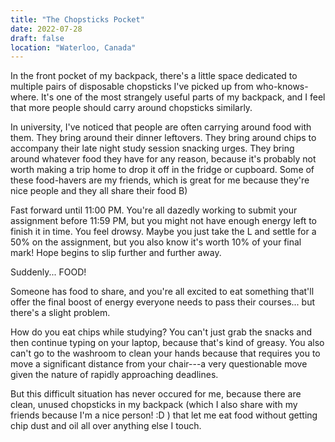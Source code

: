 ```yaml
---
title: "The Chopsticks Pocket"
date: 2022-07-28
draft: false
location: "Waterloo, Canada"
---
```


In the front pocket of my backpack, there's a little space dedicated to multiple pairs of disposable chopsticks I've picked up from who-knows-where. It's one of the most strangely useful parts of my backpack, and I feel that more people should carry around chopsticks similarly.

In university, I've noticed that people are often carrying around food with them. They bring around their dinner leftovers. They bring around chips to accompany their late night study session snacking urges. They bring around whatever food they have for any reason, because it's probably not worth making a trip home to drop it off in the fridge or cupboard. Some of these food-havers are my friends, which is great for me because they're nice people and they all share their food B)

Fast forward until 11:00 PM. You're all dazedly working to submit your assignment before 11:59 PM, but you might not have enough energy left to finish it in time. You feel drowsy. Maybe you just take the L and settle for a 50% on the assignment, but you also know it's worth 10% of your final mark! Hope begins to slip further and further away.

Suddenly... FOOD!

Someone has food to share, and you're all excited to eat something that'll offer the final boost of energy everyone needs to pass their courses... but there's a slight problem.

How do you eat chips while studying? You can't just grab the snacks and then continue typing on your laptop, because that's kind of greasy. You also can't go to the washroom to clean your hands because that requires you to move a significant distance from your chair---a very questionable move given the nature of rapidly approaching deadlines.

But this difficult situation has never occured for me, because there are clean, unused chopsticks in my backpack (which I also share with my friends because I'm a nice person! :D ) that let me eat food without getting chip dust and oil all over anything else I touch.